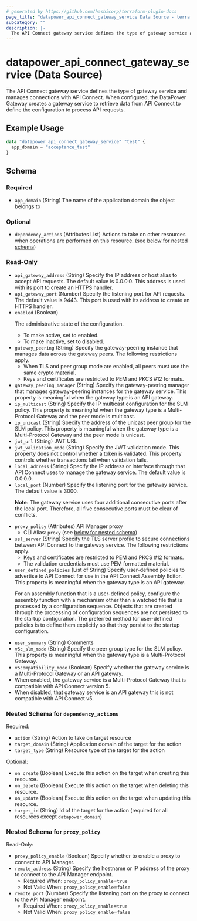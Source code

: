 ```yaml
---
# generated by https://github.com/hashicorp/terraform-plugin-docs
page_title: "datapower_api_connect_gateway_service Data Source - terraform-provider-datapower"
subcategory: ""
description: |-
  The API Connect gateway service defines the type of gateway service and manages connections with API Connect. When configured, the DataPower Gateway creates a gateway service to retrieve data from API Connect to define the configuration to process API requests.
---
```


# datapower_api_connect_gateway_service (Data Source)

The API Connect gateway service defines the type of gateway service and manages connections with API Connect. When configured, the DataPower Gateway creates a gateway service to retrieve data from API Connect to define the configuration to process API requests.

## Example Usage

```terraform
data "datapower_api_connect_gateway_service" "test" {
  app_domain = "acceptance_test"
}
```

<!-- schema generated by tfplugindocs -->
## Schema

### Required

- `app_domain` (String) The name of the application domain the object belongs to

### Optional

- `dependency_actions` (Attributes List) Actions to take on other resources when operations are performed on this resource. (see [below for nested schema](#nestedatt--dependency_actions))

### Read-Only

- `api_gateway_address` (String) Specify the IP address or host alias to accept API requests. The default value is 0.0.0.0. This address is used with its port to create an HTTPS handler.
- `api_gateway_port` (Number) Specify the listening port for API requests. The default value is 9443. This port is used with its address to create an HTTPS handler.
- `enabled` (Boolean) <p>The administrative state of the configuration.</p><ul><li>To make active, set to enabled.</li><li>To make inactive, set to disabled.</li></ul>
- `gateway_peering` (String) Specify the gateway-peering instance that manages data across the gateway peers. The following restrictions apply. <ul><li>When TLS and peer group mode are enabled, all peers must use the same crypto material.</li><li>Keys and certificates are restricted to PEM and PKCS #12 formats.</li></ul>
- `gateway_peering_manager` (String) Specify the gateway-peering manager that manages gateway-peering instances for the gateway service. This property is meaningful when the gateway type is an API gateway.
- `ip_multicast` (String) Specify the IP multicast configuration for the SLM policy. This property is meaningful when the gateway type is a Multi-Protocol Gateway and the peer mode is multicast.
- `ip_unicast` (String) Specify the address of the unicast peer group for the SLM policy. This property is meaningful when the gateway type is a Multi-Protocol Gateway and the peer mode is unicast.
- `jwt_url` (String) JWT URL
- `jwt_validation_mode` (String) Specify the JWT validation mode. This property does not control whether a token is validated. This property controls whether transactions fail when validation fails.
- `local_address` (String) Specify the IP address or interface through that API Connect uses to manage the gateway service. The default value is 0.0.0.0.
- `local_port` (Number) Specify the listening port for the gateway service. The default value is 3000. <p><b>Note:</b> The gateway service uses four additional consecutive ports after the local port. Therefore, all five consecutive ports must be clear of conflicts.</p>
- `proxy_policy` (Attributes) API Manager proxy
  - CLI Alias: `proxy` (see [below for nested schema](#nestedatt--proxy_policy))
- `ssl_server` (String) Specify the TLS server profile to secure connections between API Connect to the gateway service. The following restrictions apply. <ul><li>Keys and certificates are restricted to PEM and PKCS #12 formats.</li><li>The validation credentials must use PEM formatted material.</li></ul>
- `user_defined_policies` (List of String) Specify user-defined policies to advertise to API Connect for use in the API Connect Assembly Editor. This property is meaningful when the gateway type is an API gateway. <p>For an assembly function that is a user-defined policy, configure the assembly function with a mechanism other than a watched file that is processed by a configuration sequence. Objects that are created through the processing of configuration sequences are not persisted to the startup configuration. The preferred method for user-defined policies is to define them explicitly so that they persist to the startup configuration.</p>
- `user_summary` (String) Comments
- `v5c_slm_mode` (String) Specify the peer group type for the SLM policy. This property is meaningful when the gateway type is a Multi-Protocol Gateway.
- `v5compatibility_mode` (Boolean) Specify whether the gateway service is a Multi-Protocol Gateway or an API gateway. <ui><li>When enabled, the gateway service is a Multi-Protocol Gateway that is compatible with API Connect version 5.</li><li>When disabled, that gateway service is an API gateway this is not compatible with API Connect v5.</li></ui>

<a id="nestedatt--dependency_actions"></a>
### Nested Schema for `dependency_actions`

Required:

- `action` (String) Action to take on target resource
- `target_domain` (String) Application domain of the target for the action
- `target_type` (String) Resource type of the target for the action

Optional:

- `on_create` (Boolean) Execute this action on the target when creating this resource.
- `on_delete` (Boolean) Execute this action on the target when deleting this resource.
- `on_update` (Boolean) Execute this action on the target when updating this resource.
- `target_id` (String) Id of the target for the action (required for all resources except `datapower_domain`)


<a id="nestedatt--proxy_policy"></a>
### Nested Schema for `proxy_policy`

Read-Only:

- `proxy_policy_enable` (Boolean) Specify whether to enable a proxy to connect to API Manager.
- `remote_address` (String) Specify the hostname or IP address of the proxy to connect to the API Manager endpoint.
  - Required When: `proxy_policy_enable`=`true`
  - Not Valid When: `proxy_policy_enable`=`false`
- `remote_port` (Number) Specify the listening port on the proxy to connect to the API Manager endpoint.
  - Required When: `proxy_policy_enable`=`true`
  - Not Valid When: `proxy_policy_enable`=`false`
